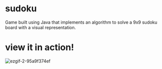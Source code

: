 # sudoku
Game built using Java that implements an algorithm to solve a 9x9 sudoku board with a visual representation. 

# view it in action! 

![ezgif-2-95a9f374ef](https://user-images.githubusercontent.com/62463944/157769273-d7df241a-6843-445e-acab-6fc38f3f20b2.gif)



